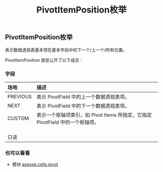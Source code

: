 ﻿---
title: PivotItemPosition枚举
second_title: Aspose.Cells for Python via .NET API 参考文献
description:
type: docs
weight: 200
url: /zh/python-net/aspose.cells.pivot/pivotitemposition/
is_root: false
---
## PivotItemPosition枚举
表示数据透视表基本项在基本字段中的下一个/上一个/所有位置。



PivotItemPosition 类型公开了以下成员：

### 字段
|场地|描述|
| :- | :- |
| PREVIOUS |表示 PivotField 中的上一个数据透视表项。|
| NEXT |表示 PivotField 中的下一个数据透视表项。|
| CUSTOM |表示一个枢轴项索引，如 Pivot Items 所指定，它指定 PivotField 中的一个枢轴项。<br/>只读|



### 也可以看看
* 模块 [aspose.cells.pivot](..)
